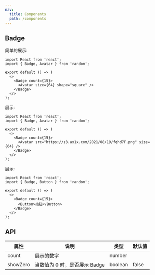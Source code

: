 ```yaml
---
nav:
  title: Components
  path: /components
---
```


## Badge

简单的展示:

```tsx
import React from 'react';
import { Badge, Avatar } from 'random';

export default () => (
  <>
    <Badge count={15}>
      <Avatar size={64} shape="square" />
    </Badge>
  </>
);
```

展示:

```tsx
import React from 'react';
import { Badge, Avatar } from 'random';

export default () => (
  <>
    <Badge count={15}>
      <Avatar src="https://z3.ax1x.com/2021/08/19/fqhd7F.png" size={64} />
    </Badge>
  </>
);
```

展示:

```tsx
import React from 'react';
import { Badge, Button } from 'random';

export default () => (
  <>
    <Badge count={15}>
      <Button>按钮</Button>
    </Badge>
  </>
);
```

## API

| 属性     | 说明                          | 类型    | 默认值 |
| -------- | ----------------------------- | ------- | ------ |
| count    | 展示的数字                    | number  |
| showZero | 当数值为 0 时，是否展示 Badge | boolean | false  |
